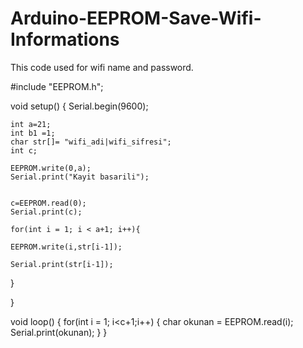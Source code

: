 # Arduino-EEPROM-Save-Wifi-Informations
This code used for wifi name and password.

#include "EEPROM.h";

void setup() 
{
    Serial.begin(9600);

    int a=21;
    int b1 =1;
    char str[]= "wifi_adi|wifi_sifresi";
    int c;

    EEPROM.write(0,a);
    Serial.print("Kayit basarili");


    c=EEPROM.read(0);
    Serial.print(c);

    for(int i = 1; i < a+1; i++){

    EEPROM.write(i,str[i-1]);

    Serial.print(str[i-1]);
  
  }
 
}

void loop()
{
  for(int i = 1; i<c+1;i++)
  {
    char okunan = EEPROM.read(i);
    Serial.print(okunan);
  }
} 

